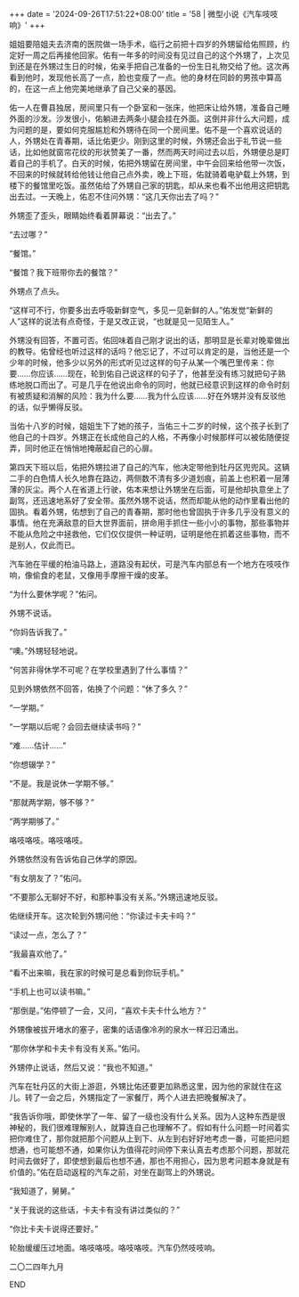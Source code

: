 +++
date = '2024-09-26T17:51:22+08:00'
title = '58 | 微型小说《汽车吱吱响》'
+++

姐姐要陪姐夫去济南的医院做一场手术，临行之前把十四岁的外甥留给佑照顾，约定好一周之后再接他回家。佑有一年多的时间没有见过自己的这个外甥了，上次见到还是在外甥过生日的时候，佑亲手把自己准备的一份生日礼物交给了他。这次再看到他时，发现他长高了一点，脸也变瘦了一点。他的身材在同龄的男孩中算高的，在这一点上他完美地继承了自己父亲的基因。

佑一人在曹县独居，房间里只有一个卧室和一张床，他把床让给外甥，准备自己睡外面的沙发。沙发很小，佑躺进去两条小腿会挂在外面。这倒并非什么大问题，成为问题的是，要如何克服尴尬和外甥待在同一个房间里。佑不是一个喜欢说话的人，外甥处在青春期，话比佑更少。刚到这里的时候，外甥还会出于礼节说一些话，比如他就窗帘花纹的形状赞美了一番，然而两天时间过去以后，外甥便总是盯着自己的手机了。白天的时候，佑把外甥留在房间里，中午会回来给他带一次饭，不回来的时候就转给他钱让他自己点外卖，晚上下班，佑就骑着电驴载上外甥，到楼下的餐馆里吃饭。虽然佑给了外甥自己家的钥匙，却从来也看不出他用这把钥匙出去过。一天晚上，佑忍不住问外甥：“这几天你出去了吗？”

外甥歪了歪头，眼睛始终看着屏幕说：“出去了。”

“去过哪？”

“餐馆。”

“餐馆？我下班带你去的餐馆？”

外甥点了点头。

“这样可不行，你要多出去呼吸新鲜空气，多见一见新鲜的人。”佑发觉“新鲜的人”这样的说法有点奇怪，于是又改正说，“也就是见一见陌生人。”

外甥没有回答，不置可否。佑回味着自己刚才说出的话，那明显是长辈对晚辈做出的教导。佑曾经也听过这样的话吗？他忘记了，不过可以肯定的是，当他还是一个少年的时候，他多少以另外的形式听见过这样的句子从某一个嘴巴里传来：你要……你应该……现在，轮到佑自己说这样的句子了，他甚至没有练习就把句子熟练地脱口而出了。可是几乎在他说出命令的同时，他就已经意识到这样的命令时刻有被质疑和消解的风险：我为什么要……我为什么应该……好在外甥并没有反驳他的话，似乎懒得反驳。

当佑十八岁的时候，姐姐生下了她的孩子，当佑三十二岁的时候，这个孩子长到了他自己的十四岁。外甥正在长成他自己的人格，不再像小时候那样可以被佑随便捉弄，同时他正在悄悄地掩蔽起自己的心扉。

第四天下班以后，佑把外甥拉进了自己的汽车，他决定带他到牡丹区兜兜风。这辆二手的白色情人长久地靠在路边，两侧数不清有多少道划痕，前盖上也积着一层薄薄的灰尘。两个人在省道上行驶，佑本来想让外甥坐在后面，可是他却执意坐上了副驾，还迅速地系好了安全带。虽然外甥不说话，然而却能从他的动作里看出他的固执。看着外甥，佑想到了自己的青春期，那时他也曾固执于许多几乎没有意义的事情。他在充满敌意的巨大世界面前，拼命用手抓住一些小小的事物，那些事物并不能从危险之中拯救他，它们仅仅提供一种证明，证明是他在抓着这些事物，而不是别人，仅此而已。

汽车驰在平缓的柏油马路上，道路没有起伏，可是汽车内部总有一个地方在吱吱作响，像偷食的老鼠，又像用手摩擦干燥的皮革。

“为什么要休学呢？”佑问。

外甥不说话。

“你妈告诉我了。”

“噢。”外甥轻轻地说。

“何苦非得休学不可呢？在学校里遇到了什么事情？”

见到外甥依然不回答，佑换了个问题：“休了多久？”

“一学期。”

“一学期以后呢？会回去继续读书吗？”

“难……估计……”

“你想辍学？”

“不是。我是说休一学期不够。”

“那就两学期，够不够？”

“两学期够了。”

咯吱咯吱。咯吱咯吱。

外甥依然没有告诉佑自己休学的原因。

“有女朋友了？”佑问。

“不要那么无聊好不好，和那种事没有关系。”外甥迅速地反驳。

佑继续开车。这次轮到外甥问他：“你读过卡夫卡吗？”

“读过一点，怎么了？”

“我最喜欢他了。”

“看不出来嘛，我在家的时候可是总看到你玩手机。”

“手机上也可以读书嘛。”

“那倒是。”佑停顿了一会，又问，“喜欢卡夫卡什么地方？”

外甥像被拔开堵水的塞子，密集的话语像冷冽的泉水一样汩汩涌出。

“那你休学和卡夫卡有没有关系。”佑问。

外甥停止说话，然后又说：“我也不知道。”

汽车在牡丹区的大街上游逛，外甥比佑还要更加熟悉这里，因为他的家就住在这儿。转了一会之后，外甥指定了一家餐厅，两个人进去把晚餐解决了。

“我告诉你哦，即使休学了一年、留了一级也没有什么关系。因为人这种东西是很神秘的，我们很难理解别人，就算连自己也理解不了。假如有什么问题一时间着实把你难住了，那你就把那个问题从上到下、从左到右好好地考虑一番，可能把问题想通，也可能想不通，如果你认为值得花时间停下来认真去考虑那个问题，那就花时间去做好了，即使想到最后也想不通，那也不用担心，因为思考问题本身就是有价值的。”佑在启动返程的汽车之前，对坐在副驾上的外甥说。

“我知道了，舅舅。”

“关于我说的这些话，卡夫卡有没有讲过类似的？”

“你比卡夫卡说得还要好。”

轮胎缓缓压过地面。咯吱咯吱。咯吱咯吱。汽车仍然吱吱响。

二〇二四年九月

END



